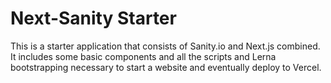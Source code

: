 # Next-Sanity Starter

This is a starter application that consists of Sanity.io and Next.js combined. It includes some basic components and all the scripts and Lerna bootstrapping necessary to start a website and eventually deploy to Vercel.
